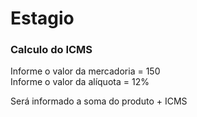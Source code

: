 # Estagio

### Calculo do ICMS <br>
Informe o valor da mercadoria = 150 <br>
Informe o valor da alíquota = 12%

Será informado a soma do produto + ICMS

